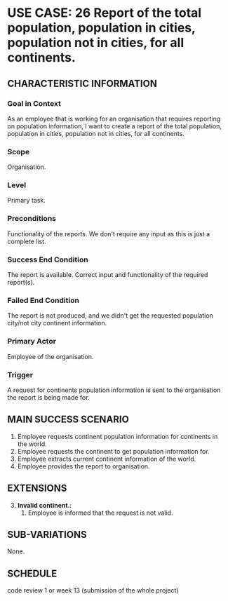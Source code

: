 # USE CASE: 26 Report of the total population, population in cities, population not in cities, for all continents.

## CHARACTERISTIC INFORMATION

### Goal in Context

As an employee that is working for an organisation that requires reporting on population information, I want to create a report of the total population, population in cities, population not in cities, for all continents.

### Scope

Organisation.

### Level

Primary task.

### Preconditions

Functionality of the reports. We don't require any input as this is just a complete list.

### Success End Condition

The report is available. Correct input and functionality of the required report(s).

### Failed End Condition

The report is not produced, and we didn't get the requested population city/not city continent information.

### Primary Actor

Employee of the organisation.

### Trigger

A request for continents population information is sent to the organisation the report is being made for.

## MAIN SUCCESS SCENARIO

1. Employee requests continent population information for continents in the world.
2. Employee requests the continent to get population information for.
3. Employee extracts current continent information of the world.
4. Employee provides the report to organisation.

## EXTENSIONS

3. **Invalid continent.**:
    1. Employee is informed that the request is not valid.

## SUB-VARIATIONS

None.

## SCHEDULE

code review 1 or week 13 (submission of the whole project)